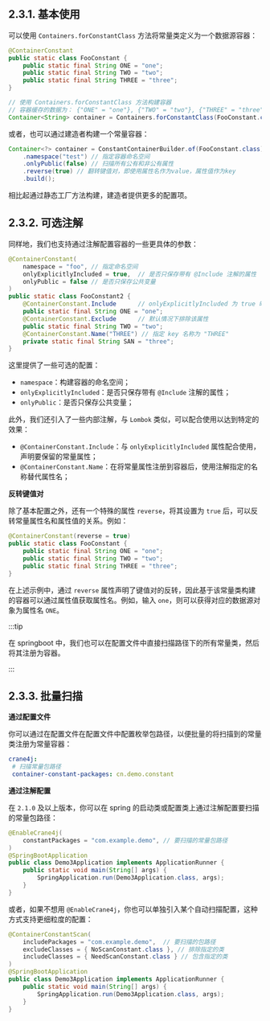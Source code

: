 ## 2.3.1. 基本使用

可以使用 `Containers.forConstantClass` 方法将常量类定义为一个数据源容器：

```java
@ContainerConstant
public static class FooConstant {
    public static final String ONE = "one";
    public static final String TWO = "two";
    public static final String THREE = "three";
}

// 使用 Containers.forConstantClass 方法构建容器
// 容器缓存的数据为： {"ONE" = "one"}, {"TWO" = "two"}, {"THREE" = "three"}
Container<String> container = Containers.forConstantClass(FooConstant.class, new SimpleAnnotationFinder());
```

或者，也可以通过建造者构建一个常量容器：

~~~java
Container<?> container = ConstantContainerBuilder.of(FooConstant.class)
    .namespace("test") // 指定容器命名空间
    .onlyPublic(false) // 扫描所有公有和非公有属性
    .reverse(true) // 翻转键值对，即使用属性名作为value，属性值作为key
    .build();
~~~

相比起通过静态工厂方法构建，建造者提供更多的配置项。

## 2.3.2. 可选注解

同样地，我们也支持通过注解配置容器的一些更具体的参数：

```java
@ContainerConstant(
    namespace = "foo", // 指定命名空间
    onlyExplicitlyIncluded = true,  // 是否只保存带有 @Include 注解的属性
    onlyPublic = false // 是否只保存公共变量
)
public static class FooConstant2 {
    @ContainerConstant.Include      // onlyExplicitlyIncluded 为 true 时，仅包含带有该注解的属性
    public static final String ONE = "one";
    @ContainerConstant.Exclude      // 默认情况下排除该属性
    public static final String TWO = "two";
    @ContainerConstant.Name("THREE") // 指定 key 名称为 "THREE"
    private static final String SAN = "three";
}
```

这里提供了一些可选的配置：

- `namespace`：构建容器的命名空间；
- `onlyExplicitlyIncluded`：是否只保存带有 `@Include` 注解的属性；
- `onlyPublic`：是否只保存公共变量；

此外，我们还引入了一些内部注解，与 `Lombok` 类似，可以配合使用以达到特定的效果：

- `@ContainerConstant.Include`：与 `onlyExplicitlyIncluded` 属性配合使用，声明要保留的常量属性；
- `@ContainerConstant.Name`：在将常量属性注册到容器后，使用注解指定的名称替代属性名；

**反转键值对**

除了基本配置之外，还有一个特殊的属性 `reverse`，将其设置为 `true` 后，可以反转常量属性名和属性值的关系。例如：

```java
@ContainerConstant(reverse = true)
public static class FooConstant {
    public static final String ONE = "one";
    public static final String TWO = "two";
    public static final String THREE = "three";
}
```

在上述示例中，通过 `reverse` 属性声明了键值对的反转，因此基于该常量类构建的容器可以通过属性值获取属性名。例如，输入 `one`，则可以获得对应的数据源对象为属性名 `ONE`。

:::tip

在 springboot 中，我们也可以在配置文件中直接扫描路径下的所有常量类，然后将其注册为容器。

:::

## 2.3.3. 批量扫描

**通过配置文件**

你可以通过在配置文件在配置文件中配置枚举包路径，以便批量的将扫描到的常量类注册为常量容器：

~~~yml
crane4j:
 # 扫描常量包路径
 container-constant-packages: cn.demo.constant
~~~

**通过注解配置**

在 `2.1.0` 及以上版本，你可以在 spring 的启动类或配置类上通过注解配置要扫描的常量包路径：

~~~java
@EnableCrane4j(
    constantPackages = "com.example.demo", // 要扫描的常量包路径
)
@SpringBootApplication
public class Demo3Application implements ApplicationRunner {
    public static void main(String[] args) {
        SpringApplication.run(Demo3Application.class, args);
    }
}
~~~

或者，如果不想用 `@EnableCrane4j`，你也可以单独引入某个自动扫描配置，这种方式支持更细粒度的配置：

~~~java
@ContainerConstantScan(
    includePackages = "com.example.demo",  // 要扫描的包路径
    excludeClasses = { NoScanConstant.class }, // 排除指定的类
    includeClasses = { NeedScanConstant.class } // 包含指定的类
)
@SpringBootApplication
public class Demo3Application implements ApplicationRunner {
    public static void main(String[] args) {
        SpringApplication.run(Demo3Application.class, args);
    }
}
~~~